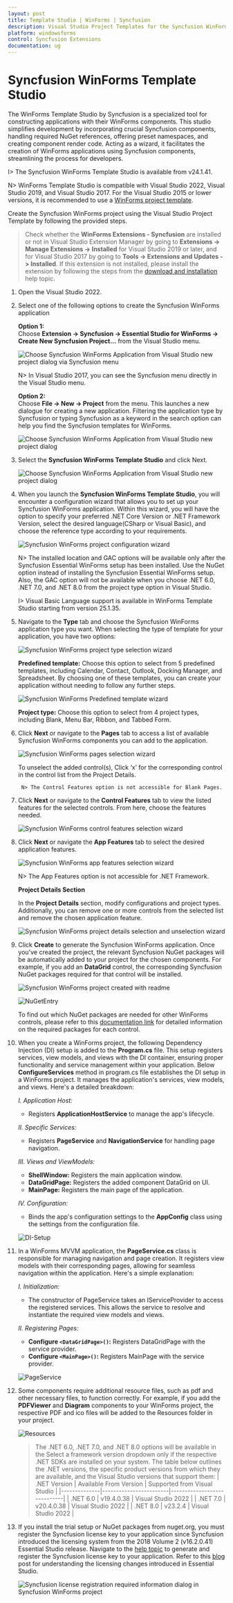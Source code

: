 ```yaml
---
layout: post
title: Template Studio | WinForms | Syncfusion
description: Visual Studio Project Templates for the Syncfusion WinForms platform to create Syncfusion WinForms Application by addiing the required assemblies
platform: windowsforms
control: Syncfusion Extensions
documentation: ug
---
```



# Syncfusion WinForms Template Studio

The WinForms Template Studio by Syncfusion is a specialized tool for constructing applications with their WinForms components. This studio simplifies development by incorporating crucial Syncfusion components, handling required NuGet references, offering preset namespaces, and creating component render code. Acting as a wizard, it facilitates the creation of WinForms applications using Syncfusion components, streamlining the process for developers.

I> The Syncfusion WinForms Template Studio is available from v24.1.41.

N> WinForms Template Studio is compatible with Visual Studio 2022, Visual Studio 2019, and Visual Studio 2017. For the Visual Studio 2015 or lower versions, it is recommended to use a [WinForms project template](https://help.syncfusion.com/windowsforms/visual-studio-integration/create-project).

Create the Syncfusion WinForms project using the Visual Studio Project Template by following the provided steps.

> Check whether the **WinForms Extensions - Syncfusion** are installed or not in Visual Studio Extension Manager by going to **Extensions -> Manage Extensions -> Installed** for Visual Studio 2019 or later, and for Visual Studio 2017 by going to **Tools -> Extensions and Updates -> Installed**. If this extension is not installed, please install the extension by following the steps from the [download and installation](https://help.syncfusion.com/windowsforms/visual-studio-integration/download-and-installation) help topic.

1.	Open the Visual Studio 2022.

2.	Select one of the following options to create the Syncfusion WinForms application

	**Option 1:**  
	Choose **Extension -> Syncfusion -> Essential Studio for WinForms -> Create New Syncfusion Project…** from the Visual Studio menu.
    
	![Choose Syncfusion WinForms Application from Visual Studio new project dialog via Syncfusion menu](Template-Studio-Images/WF-1.png)

	N> In Visual Studio 2017, you can see the Syncfusion menu directly in the Visual Studio menu.

	**Option 2:**   
	Choose **File -> New -> Project** from the menu. This launches a new dialogue for creating a new application. Filtering the application type by Syncfusion or typing Syncfusion as a keyword in the search option can help you find the Syncfusion templates for WinForms.

	![Choose Syncfusion WinForms Application from Visual Studio new project dialog](Template-Studio-Images/WF-2.png)

3.	Select the **Syncfusion WinForms Template Studio** and click Next.

	![Choose Syncfusion WinForms Application from Visual Studio new project dialog](Template-Studio-Images/WF-3.png)

4.	When you launch the **Syncfusion WinForms Template Studio**, you will encounter a configuration wizard that allows you to set up your Syncfusion WinForms application. Within this wizard, you will have the option to specify your preferred .NET Core Version or .NET Framework Version, select the desired language(CSharp or Visual Basic), and choose the reference type according to your requirements.

	![Syncfusion WinForms project configuration wizard](Template-Studio-Images/WF-5.png)

	N> The installed location and GAC options will be available only after the Syncfusion Essential WinForms setup has been installed. Use the NuGet option instead of installing the Syncfusion Essential WinForms setup. Also, the GAC option will not be available when you choose .NET 6.0, .NET 7.0, and .NET 8.0 from the project type option in Visual Studio.

	I> Visual Basic Language support is available in WinForms Template Studio starting from version 25.1.35.

5.  Navigate to the **Type** tab and choose the Syncfusion WinForms application type you want. When selecting the type of template for your application, you have two options:

	![Syncfusion WinForms project type selection wizard](Template-Studio-Images/WF-4.png)

	**Predefined template:** Choose this option to select from 5 predefined templates, including Calendar, Contact, Outlook, Docking Manager, and Spreadsheet. By choosing one of these templates, you can create your application without needing to follow any further steps.

	![Syncfusion WinForms Predefined template wizard](Template-Studio-Images/WF-10.png)

	**Project type:** Choose this option to select from 4 project types, including Blank, Menu Bar, Ribbon, and Tabbed Form.

6. Click **Next** or navigate to the **Pages** tab to access a list of available Syncfusion WinForms components you can add to the application.

	![Syncfusion WinForms pages selection wizard](Template-Studio-Images/WF-6.png)

	To unselect the added control(s), Click ‘x’ for the corresponding control in the control list from the Project Details.

		N> The Control Features option is not accessible for Blank Pages.

7. Click **Next** or navigate to the **Control Features** tab to view the listed features for the selected controls. From here, choose the features needed.

	![Syncfusion WinForms control features selection wizard](Template-Studio-Images/WF-15.png)

8. Click **Next** or navigate the **App Features** tab to select the desired application features.

	![Syncfusion WinForms app features selection wizard](Template-Studio-Images/WF-7.png)

    N> The App Features option is not accessible for .NET Framework.	

	**Project Details Section**

	In the **Project Details** section, modify configurations and project types. Additionally, you can remove one or more controls from the selected list and remove the chosen application feature.

     ![Syncfusion WinForms project details selection and unselection wizard](Template-Studio-Images/WF-8.png)

9.	Click **Create** to generate the Syncfusion WinForms application. Once you've created the project, the relevant Syncfusion NuGet packages will be automatically added to your project for the chosen components. For example, if you add an **DataGrid** control, the corresponding Syncfusion NuGet packages required for that control will be installed.

	![Syncfusion WinForms project created with readme](Template-Studio-Images/WF-9.png)

    ![NuGetEntry](Template-Studio-Images/NuGetEntry.png)

	To find out which NuGet packages are needed for other WinForms controls, please refer to this [documentation link](https://help.syncfusion.com/windowsforms/control-dependencies) for detailed information on the required packages for each control.

10. When you create a WinForms project, the following Dependency Injection (DI) setup is added to the **Program.cs** file. This setup registers services, view models, and views with the DI container, ensuring proper functionality and service management within your application. Below **ConfigureServices** method in program.cs file establishes the DI setup in a WinForms project. It manages the application's services, view models, and views. Here's a detailed breakdown:
      
     *I. Application Host:*
     - Registers **ApplicationHostService** to manage the app's lifecycle.

     *II. Specific Services:*
     - Registers **PageService** and **NavigationService** for handling page navigation.

    *III. Views and ViewModels:*
    - **ShellWindow:** Registers the main application window.
    - **DataGridPage:** Registers the added component DataGrid on UI.
    - **MainPage:** Registers the main page of the application.

    *IV. Configuration:*
    - Binds the app's configuration settings to the **AppConfig** class using the settings from the configuration file.

	![DI-Setup](Template-Studio-Images/DI-Setup.png)

11. In a WinForms MVVM application, the **PageService.cs** class is responsible for managing navigation and page creation. It registers view models with their corresponding pages, allowing for seamless navigation within the application.
Here's a simple explanation:
    
     *I. Initialization:*
     - The constructor of PageService takes an IServiceProvider to access the registered services. This allows the service to resolve and instantiate the required view models and views.

     *II. Registering Pages:*
     - **Configure `<DataGridPage>()`:** Registers DataGridPage with the service provider.
     - **Configure `<MainPage>()`:** Registers MainPage with the service provider.

	![PageService](Template-Studio-Images/PageService.png)

12. Some components require additional resource files, such as pdf and other necessary files, to function correctly. For example, if you add the **PDFViewer** and **Diagram** components to your WinForms project, the respective PDF and ico files will be added to the Resources folder in your project.

       ![Resources](Template-Studio-Images/Resources.png)
 
    > The .NET 6.0, .NET 7.0, and .NET 8.0 options will be available in the Select a framework version dropdown only if the respective .NET SDKs are installed on your system. The table below outlines the .NET versions, the specific product versions from which they are available, and the Visual Studio versions that support them:
	> | .NET Version | Available From Version | Supported from Visual Studio |
    > |--------------|------------------------|-----------------------------|
    > | .NET 6.0     | v19.4.0.38             | Visual Studio 2022          |
    > | .NET 7.0     | v20.4.0.38             | Visual Studio 2022          |
    > | .NET 8.0     | v23.2.4                | Visual Studio 2022          | 

13.	If you install the trial setup or NuGet packages from nuget.org, you must register the Syncfusion license key to your application since Syncfusion introduced the licensing system from the 2018 Volume 2 (v16.2.0.41) Essential Studio release. Navigate to the [help topic](https://help.syncfusion.com/common/essential-studio/licensing/overview#how-to-generate-syncfusion-license-key) to generate and register the Syncfusion license key to your application. Refer to this [blog](https://www.syncfusion.com/blogs/post/whats-new-in-2018-volume-2.aspx) post for understanding the licensing changes introduced in 	Essential Studio.

	![Syncfusion license registration required information dialog in Syncfusion WinForms project](Template-Studio-Images/Syncfusion-Project-Template-Gallery-8.png)   